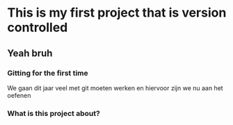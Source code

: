 # This is my first project that is version controlled

## Yeah bruh

### Gitting for the first time

We gaan dit jaar veel met git moeten werken en hiervoor zijn we nu aan het oefenen

### What is this project about? 